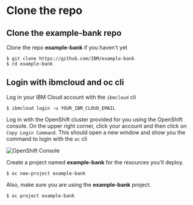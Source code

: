 # Clone the repo

## Clone the example-bank repo

Clone the repo **example-bank** if you haven't yet

```
$ git clone https://github.com/IBM/example-bank
$ cd example-bank
```

## Login with ibmcloud and oc cli

Log in your IBM Cloud account with the `ibmcloud` cli

```text
$ ibmcloud login -u YOUR_IBM_CLOUD_EMAIL
```

Log in with the OpenShift cluster provided for you using the OpenShift console. On the upper right corner, click your account and then click on `Copy Login Command`. This should open a new window and show you the command to login with the `oc` cli

![OpenShift Console](../.gitbook/generic/image%20%283%29.png)

Create a project named **example-bank** for the resources you'll deploy.

```text
$ oc new-project example-bank
```

Also, make sure you are using the **example-bank** project.

```text
$ oc project example-bank
```